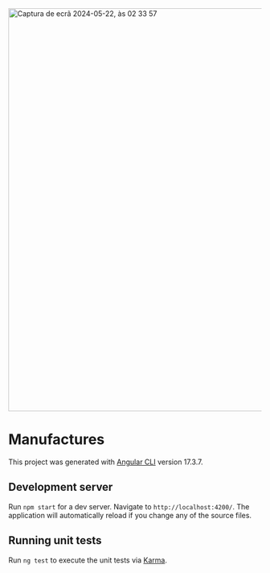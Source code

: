 <img width="800" alt="Captura de ecrã 2024-05-22, às 02 33 57" src="https://github.com/augusto-carlos/manufactures/assets/62240490/958fd58e-565f-4790-a733-93015fc6cf70">


# Manufactures

This project was generated with [Angular CLI](https://github.com/angular/angular-cli) version 17.3.7.

## Development server

Run `npm start` for a dev server. Navigate to `http://localhost:4200/`. The application will automatically reload if you change any of the source files.

## Running unit tests

Run `ng test` to execute the unit tests via [Karma](https://karma-runner.github.io).
